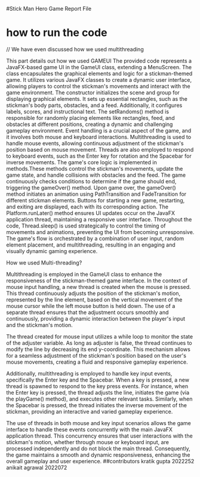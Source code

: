 #Stick Man Hero Game Report File

# how to run the code

// We have even discussed how we used multithreading

This part details out how we used GAMEUI
The provided code represents a JavaFX-based game UI in the GameUI class, extending a MenuScreen. The class encapsulates the graphical elements and logic for a stickman-themed game. It utilizes various JavaFX classes to create a dynamic user interface, allowing players to control the stickman's movements and interact with the game environment.
The constructor initializes the scene and group for displaying graphical elements. It sets up essential rectangles, such as the stickman's body parts, obstacles, and a feed. Additionally, it configures labels, scores, and instructional text. The setRandoms() method is responsible for randomly placing elements like rectangles, feed, and obstacles at different positions, creating a dynamic and challenging gameplay environment.
Event handling is a crucial aspect of the game, and it involves both mouse and keyboard interactions. Multithreading is used to handle mouse events, allowing continuous adjustment of the stickman's position based on mouse movement. Threads are also employed to respond to keyboard events, such as the Enter key for rotation and the Spacebar for inverse movements.
The game's core logic is implemented in methods.These methods control the stickman's movements, update the game state, and handle collisions with obstacles and the feed. The game continuously checks conditions to determine if the game should end, triggering the gameOver() method.
Upon game over, the gameOver() method initiates an animation using PathTransition and FadeTransition for different stickman elements. Buttons for starting a new game, restarting, and exiting are displayed, each with its corresponding action. The Platform.runLater() method ensures UI updates occur on the JavaFX application thread, maintaining a responsive user interface.
Throughout the code, Thread.sleep() is used strategically to control the timing of movements and animations, preventing the UI from becoming unresponsive. The game's flow is orchestrated by a combination of user input, random element placement, and multithreading, resulting in an engaging and visually dynamic gaming experience.

How we used Multi-threading?

Multithreading is employed in the GameUI class to enhance the responsiveness of the stickman-themed game interface. In the context of mouse input handling, a new thread is created when the mouse is pressed. This thread continuously adjusts the position of the stickman's motion, represented by the line element, based on the vertical movement of the mouse cursor while the left mouse button is held down. The use of a separate thread ensures that the adjustment occurs smoothly and continuously, providing a dynamic interaction between the player's input and the stickman's motion.

The thread created for mouse input utilizes a while loop to monitor the state of the adjuster variable. As long as adjuster is false, the thread continues to modify the line by decreasing its end y-coordinate. This mechanism allows for a seamless adjustment of the stickman's position based on the user's mouse movements, creating a fluid and responsive gameplay experience.

Additionally, multithreading is employed to handle key input events, specifically the Enter key and the Spacebar. When a key is pressed, a new thread is spawned to respond to the key press events. For instance, when the Enter key is pressed, the thread adjusts the line, initiates the game (via the playGame() method), and executes other relevant tasks. Similarly, when the Spacebar is pressed, the thread initiates the inverse movement of the stickman, providing an interactive and varied gameplay experience.

The use of threads in both mouse and key input scenarios allows the game interface to handle these events concurrently with the main JavaFX application thread. This concurrency ensures that user interactions with the stickman's motion, whether through mouse or keyboard input, are processed independently and do not block the main thread. Consequently, the game maintains a smooth and dynamic responsiveness, enhancing the overall gameplay and user experience.
##contributors
kratik gupta 2022252
anikait agrawal 2022072
